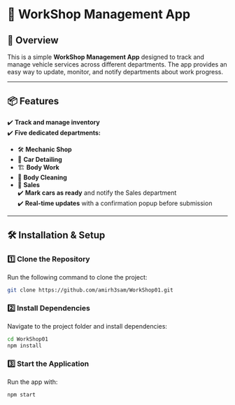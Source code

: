 # 🚗 WorkShop Management App

## 📌 Overview
This is a simple **WorkShop Management App** designed to track and manage vehicle services across different departments. The app provides an easy way to update, monitor, and notify departments about work progress.

---

## 📦 Features
✔️ **Track and manage inventory**  
✔️ **Five dedicated departments:**  
   - 🛠 **Mechanic Shop**  
   - 🚗 **Car Detailing**  
   - 🏗 **Body Work**  
   - 🧼 **Body Cleaning**  
   - 🛒 **Sales**  
✔️ **Mark cars as ready** and notify the Sales department  
✔️ **Real-time updates** with a confirmation popup before submission  

---

## 🛠 Installation & Setup

### 1️⃣ Clone the Repository  
Run the following command to clone the project:
```sh
git clone https://github.com/amirh3sam/WorkShop01.git
```

### 2️⃣ Install Dependencies
Navigate to the project folder and install dependencies:
```sh
cd WorkShop01
npm install
```
### 3️⃣ Start the Application
Run the app with:
```sh
npm start
```
